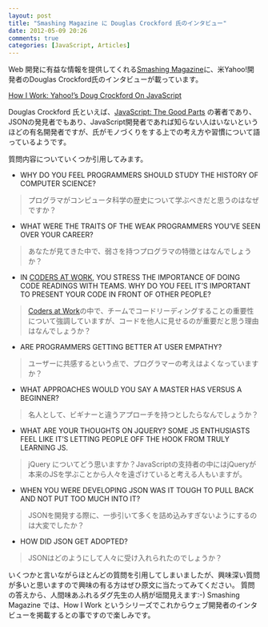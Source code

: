 ```yaml
---
layout: post
title: "Smashing Magazine に Douglas Crockford 氏のインタビュー"
date: 2012-05-09 20:26
comments: true
categories: [JavaScript, Articles]
---
```

Web 開発に有益な情報を提供してくれる[Smashing Magazine](http://www.smashingmagazine.com/)に、米Yahoo!開発者のDouglas Crockford氏のインタビューが載っています。

[How I Work: Yahoo!’s Doug Crockford On JavaScript](http://coding.smashingmagazine.com/2012/04/27/yahoos-doug-crockford-on-javascript/)

Douglas Crockford 氏といえば、[JavaScript: The Good Parts](http://www.amazon.co.jp/gp/product/4873113911/ref=as_li_qf_sp_asin_il_tl?ie=UTF8&tag=yukihr-22&linkCode=as2&camp=247&creative=1211&creativeASIN=4873113911) の著者であり、JSONの発見者でもあり、JavaScript開発者であれば知らない人はいないというほどの有名開発者ですが、氏がモノづくりをする上での考え方や習慣について語っているようです。

質問内容についていくつか引用してみます。

- WHY DO YOU FEEL PROGRAMMERS SHOULD STUDY THE HISTORY OF COMPUTER SCIENCE?
> プログラマがコンピュータ科学の歴史について学ぶべきだと思うのはなぜですか？

- WHAT WERE THE TRAITS OF THE WEAK PROGRAMMERS YOU’VE SEEN OVER YOUR CAREER?
> あなたが見てきた中で、弱さを持つプログラマの特徴とはなんでしょうか？

- IN [CODERS AT WORK](http://www.codersatwork.com/), YOU STRESS THE IMPORTANCE OF DOING CODE READINGS WITH TEAMS. WHY DO YOU FEEL IT’S IMPORTANT TO PRESENT YOUR CODE IN FRONT OF OTHER PEOPLE?
> [Coders at Work](http://www.amazon.co.jp/gp/product/4274068471/ref=as_li_ss_tl?ie=UTF8&tag=yukihr-22&linkCode=as2&camp=247&creative=7399&creativeASIN=4274068471)の中で、チームでコードリーディングすることの重要性について強調していますが、コードを他人に見せるのが重要だと思う理由はなんでしょうか？

- ARE PROGRAMMERS GETTING BETTER AT USER EMPATHY?
> ユーザーに共感するという点で、プログラマーの考えはよくなっていますか？

- WHAT APPROACHES WOULD YOU SAY A MASTER HAS VERSUS A BEGINNER?
> 名人として、ビギナーと違うアプローチを持つとしたらなんでしょうか？

- WHAT ARE YOUR THOUGHTS ON JQUERY? SOME JS ENTHUSIASTS FEEL LIKE IT’S LETTING PEOPLE OFF THE HOOK FROM TRULY LEARNING JS.
> jQuery についてどう思いますか？JavaScriptの支持者の中にはjQueryが本来のJSを学ぶことから人々を遠ざけていると考える人もいますが。

- WHEN YOU WERE DEVELOPING JSON WAS IT TOUGH TO PULL BACK AND NOT PUT TOO MUCH INTO IT?
> JSONを開発する際に、一歩引いて多くを詰め込みすぎないようにするのは大変でしたか？

- HOW DID JSON GET ADOPTED?
> JSONはどのようにして人々に受け入れられたのでしょうか？

いくつかと言いながらほとんどの質問を引用してしまいましたが、興味深い質問が多いと思いますので興味の有る方はぜひ原文に当たってみてください。
質問の答えから、人間味あふれるダグ先生の人柄が垣間見えます:-)
Smashing Magazine では、How I Work というシリーズでこれからウェブ開発者のインタビューを掲載するとの事ですので楽しみです。
